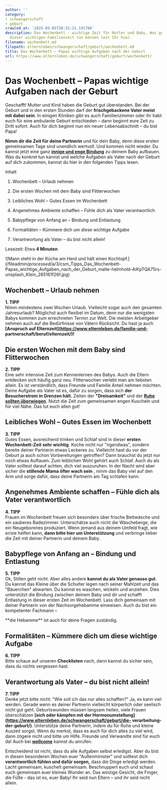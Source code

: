 ```yaml
---
author: ''
category:
- schwangerschaft
- geburt
crawled_at: '2025-03-05T20:31:21.191766'
description: Das Wochenbett - wichtige Zeit für Mutter und Baby. Was genau Väter in
  dieser wichtigen Familienzeit tun können lest Ihr hier.
filename: wochenbett.md
filepath: elternleben/schwangerschaft/geburt/wochenbett.md
title: Das Wochenbett – Papas wichtige Aufgaben nach der Geburt
url: https://www.elternleben.de/schwangerschaft/geburt/wochenbett/
---
```


#  Das Wochenbett – Papas wichtige Aufgaben nach der Geburt

Geschafft! Mutter und Kind haben die Geburt gut überstanden. Bei der Geburt
und in den ersten Stunden darf der **frischgebackene Vater meist mit dabei
sein**. In einigen Kliniken gibt es auch Familienzimmer oder ihr habt euch für
eine ambulante Geburt entschieden – dann beginnt eure Zeit zu Dritt sofort.
Auch für dich beginnt nun ein neuer Lebensabschnitt – du bist Papa!  
  
**Nimm dir die Zeit für deine Partnerin** und für dein Baby, denn diese ersten
gemeinsamen Tage sind unendlich wertvoll. Und kommen nicht wieder. Du kannst
jetzt eine ganz **[innige und enge
Bindung](https://www.elternleben.de/baby/bindung/)** zu deinem Baby aufbauen.
Was du konkret tun kannst und welche Aufgaben als Vater nach der Geburt auf
dich zukommen, kannst du hier in den folgenden Tipps lesen.

Inhalt

1. Wochenbett – Urlaub nehmen

2. Die ersten Wochen mit dem Baby sind Flitterwochen

3. Leibliches Wohl – Gutes Essen im Wochenbett

4. Angenehmes Ambiente schaffen – Fühle dich als Vater verantwortlich

5. Babypflege von Anfang an – Bindung und Entlastung

6. Formalitäten – Kümmere dich um diese wichtige Aufgabe

7. Verantwortung als Vater – du bist nicht allein!

Lesezeit: Etwa **4 Minuten**

![Mann steht in der Küche am Herd und hält einen
Kochtopf.](/fileadmin/_processed_/a/3/csm_Tipps_Das_Wochenbett-
Papas_wichtige_Aufgaben_nach_der_Geburt_malte-helmhold-AiKpTQA75rs-
unsplash_Klein_285161f26f.jpg)

##  Wochenbett – Urlaub nehmen

**1\. TIPP**  
Nimm mindestens zwei Wochen Urlaub. Vielleicht sogar auch den gesamten
Jahresurlaub? Möglichst auch flexibel im Datum, denn nur die wenigsten Babys
kommen zum errechneten Termin zur Welt. Die meisten Arbeitgeber nehmen auch
auf die Bedürfnisse von Vätern Rücksicht. Du hast ja auch **[Anspruch auf
Elternzeit](https://www.elternleben.de/familie-und-
partnerschaft/beruf/elternzeit/)!**

##  Die ersten Wochen mit dem Baby sind Flitterwochen

**2\. TIPP**  
Eine sehr intensive Zeit zum Kennenlernen des Babys. Auch die Eltern entdecken
sich häufig ganz neu. Flitterwochen verlebt man am liebsten allein. Es ist
verständlich, dass Freunde und Familie Anteil nehmen möchten. Deine Aufgabe
als Vater ist es, dafür zu sorgen, dass sich **der Besucherstrom in Grenzen
hält.** Zeiten der **"Dreisamkeit"** und der **[Ruhe sollten
überwiegen](https://www.elternleben.de/baby/babyschlaf/baby-beruhigen/)**.
Nutzt die Zeit zum gemeinsamen engen Kuscheln und für viel Nähe. Das tut euch
allen gut!

##  Leibliches Wohl – Gutes Essen im Wochenbett

**3\. TIPP**  
Gutes Essen, ausreichend trinken und Schlaf sind in dieser **ersten
Wochenbett-Zeit sehr wichtig**. Koche nicht nur "irgendwas", sondern bereite
deiner Partnerin etwas Leckeres zu. Vielleicht hast du vor der Geburt ja auch
schon Vorbereitungen getroffen? Dann brauchst du jetzt nur noch etwas
Auftauen. Zum leiblichen Wohl gehört auch Schlaf. Auch du als Vater solltest
darauf achten, dich viel auszuruhen. In der Nacht wird aber sicher die
**stillende Mama öfter wach sein** , nimm das Baby viel auf den Arm und sorge
dafür, dass deine Partnerin am Tag schlafen kann.

##  Angenehmes Ambiente schaffen – Fühle dich als Vater verantwortlich

**4\. TIPP**  
Frauen im Wochenbett freuen sich besonders über frische Bettwäsche und ein
sauberes Badezimmer. Unterschätze auch nicht die Wäscheberge, die ein
Neugeborenes produziert. Wenn jemand aus deinem Umfeld fragt, wie er/sie
helfen kann, **dann bitte hier um Unterstützung** und verbringe lieber die
Zeit mit deiner Partnerin und deinem Baby.

##  Babypflege von Anfang an – Bindung und Entlastung

**5\. TIPP**  
Ok, Stillen geht nicht. Aber alles andere **kannst du als Vater genauso gut**.
Du kannst das Kleine über die Schulter legen nach seiner Mahlzeit und das
"Bäuerchen" abwarten. Du kannst es waschen, wickeln und anziehen. Dies
unterstützt die Bindung zwischen deinem Baby und dir und schafft Entlastung in
dieser ersten Zeit im Wochenbett. Lass dich gemeinsam mit deiner Partnerin von
der Nachsorgehebamme einweisen. Auch du bist ein kompetenter Fachmann –
<link>**die Hebamme** ist auch für deine Fragen zuständig.

##  Formalitäten – Kümmere dich um diese wichtige Aufgabe

**6\. TIPP**  
Bitte schaue auf unseren **Checklisten** nach, dann kannst du sicher sein,
dass du nichts vergessen hast.

##  Verantwortung als Vater – du bist nicht allein!

**7\. TIPP**  
Denke jetzt bitte nicht: "Wie soll ich das nur alles schaffen?" Ja, es kann
viel werden. Gerade wenn es deiner Partnerin vielleicht körperlich oder
seelisch nicht gut geht. Geburtswunden müssen langsam heilen, viele Frauen
überschätzen **[sich oder kämpfen mit der
Hormonumstellung](https://www.elternleben.de/schwangerschaft/geburt/die-
verarbeitung-der-geburt/)**. Unterstütze deine Partnerin, indem du für Ruhe
und kleine Auszeit sorgst. Wenn du merkst, dass es auch für dich alles zu viel
wird, dann zögere nicht und bitte um Hilfe. Freunde und Verwandte sind für
euch da! Auch bei **[wellcome](https://www.wellcome-online.de/)** kannst du
anrufen.  
  
Entscheidend ist nicht, dass du alle Aufgaben selbst erledigst. Aber du bist
in diesen besonderen Wochen euer "Außenminister" und solltest dich
**verantwortlich fühlen und dafür sorgen,** dass die Dinge erledigt werden.
Lacht gemeinsam, kuschelt gemeinsam. Beschnuppert euch und schaut euch
gemeinsam euer kleines Wunder an. Das winzige Gesicht, die Finger, die Füße -
das ist es, euer Baby! Ihr seid nun Eltern – und ihr seid nicht allein.

